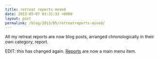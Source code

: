 ```yaml
---
title: retreat reports moved
date: 2013-05-07 03:31:33 +0000
layout: post
permalink: /blog/2013/05/retreatreports-moved/
---
```


All my retreat reports are now blog posts, arranged chronologically in their own category, report.

EDIT: this has changed again. [Reports](/reports/) are now a main menu item.
